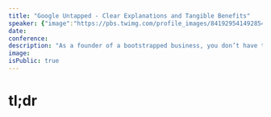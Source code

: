 ```yaml
---
title: "Google Untapped - Clear Explanations and Tangible Benefits"
speaker: {"image":"https://pbs.twimg.com/profile_images/841929541492854784/0bxTZMfZ.jpg","name":"Dave Collins","title":"Founder, Software Promotions","bioUrl":"https://www.microconf.com/growth/speakers/dave-collins/","twitter":"TheDaveCollins","website":"https://www.softwarepromotions.com/","location":"New Milton, England","description":"Making the web more sarcastic since 1997. Slightly aged father of two amazing lunatics. I specialise in SEO, web-sorcery and occasional compulsive lies.","verified":false}
date:
conference:
description: "As a founder of a bootstrapped business, you don’t have time for SEO. I get that. Your competition would celebrate this, but they’re also too busy doing the wrong things. I'm going to show you why SEO as you know it is dead, how to use SEO signals to your advantage, and more than 20 different ways to tap into Google's traffic with minimum effort and time investment. The focus of this talk will be on practical steps that every busy business owner can and should adopt to get more new customers without spending a penny."
image:
isPublic: true
---
```


# tl;dr

